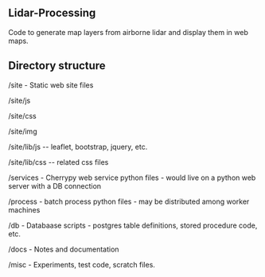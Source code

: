 ## Lidar-Processing

Code to generate map layers from airborne lidar and display them in web maps.

## Directory structure

/site - Static web site files  

/site/js

/site/css

/site/img

/site/lib/js -- leaflet, bootstrap, jquery, etc.

/site/lib/css -- related css files

/services - Cherrypy web service python files - would live on a python web server with a DB connection

/process - batch process python files - may be distributed among worker machines

/db - Databaase scripts - postgres table definitions, stored procedure code, etc.

/docs - Notes and documentation

/misc - Experiments, test code, scratch files.
